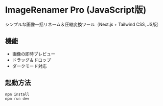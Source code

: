 # ImageRenamer Pro (JavaScript版)

シンプルな画像一括リネーム＆圧縮変換ツール（Next.js + Tailwind CSS, JS版）

## 機能
- 画像の即時プレビュー
- ドラッグ＆ドロップ
- ダークモード対応

## 起動方法

```bash
npm install
npm run dev
```
